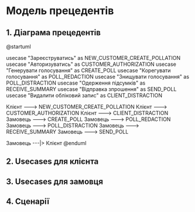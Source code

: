 # Модель прецедентів

## 1. Діаграма прецедентів 
@startuml

usecase "Зареєструватись" as NEW_CUSTOMER_CREATE_POLLATION
usecase "Авторизуватись" as CUSTOMER_AUTHORIZATION
usecase "Генерувати голосування" as CREATE_POLL
usecase "Корегувати голосування" as POLL_REDACTION
usecase "Знищувати голосування" as POLL_DISTRACTION
usecase "Одерження підсумків" as RECEIVE_SUMMARY
usecase "Відправка зпрошення" as SEND_POLL
usecase "Видалити обліковий запис" as CLIENT_DISTRACTION


Клієнт ---> NEW_CUSTOMER_CREATE_POLLATION
Клієнт ---> CUSTOMER_AUTHORIZATION
Клієнт ---> CLIENT_DISTRACTION
Замовець ---> CREATE_POLL
Замовець ---> POLL_REDACTION
Замовець ---> POLL_DISTRACTION
Замовець ---> RECEIVE_SUMMARY
Замовець ---> SEND_POLL

Замовець ---|> Клієнт
@enduml
## 2. Usecases для клієнта

## 3. Usecases для замовця

## 4. Сценарії
